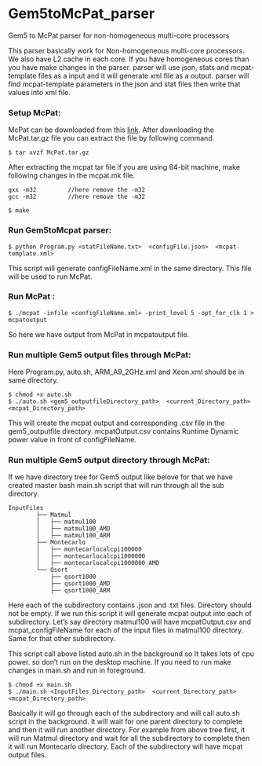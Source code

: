 # Gem5toMcPat_parser
Gem5 to McPat parser for non-homogeneous multi-core processors

This parser basically work for Non-homogeneous multi-core processors. We also have L2 cache in each core.
If you have homogeneous cores than you have make changes in the parser.
parser will use json, stats and mcpat-template files as a input and it will generate xml file as a output.
parser will find mcpat-template parameters in the json and stat files then write that values into xml file.


### Setup McPat:
McPat can be downloaded from this [link](https://code.google.com/archive/p/mcpat/). After downloading the McPat.tar.gz file you can extract the file by following command.
```
$ tar xvzf McPat.tar.gz
```
After extracting the mcpat tar file if you are using 64-bit machine, make following changes in the mcpat.mk file.
```
gxx -m32         //here remove the -m32
gcc -m32         //here remove the -m32
```
```
$ make
```

### Run Gem5toMcpat parser:
```
$ python Program.py <statFileName.txt>  <configFile.json>  <mcpat-template.xml>
```

This script will generate configFileName.xml in the same directory. This file will be used to run McPat.

### Run McPat :
```
$ ./mcpat -infile <configFileName.xml> -print_level 5 -opt_for_clk 1 > mcpatoutput
```
So here we have output from McPat in mcpatoutput file. 

### Run multiple Gem5 output files through McPat:

Here Program.py, auto.sh, ARM_A9_2GHz.xml and Xeon.xml should be in same directory.

```
$ chmod +x auto.sh
$ ./auto.sh <gem5_outputfileDirectory_path>  <current_Directory_path> <mcpat_Directory_path>
```

This will create the mcpat output and corresponding .csv file in the gem5_outputfile directory.
mcpatOutput.csv contains Runtime Dynamic power value in front of configFileName. 

### Run multiple Gem5 output directory through McPat:
If we have directory tree for Gem5 output like belove for that we have created master bash main.sh script that will run through all the sub directory.

```
InputFiles
        ├── Matmul
        │   ├── matmul100
        │   ├── matmul100_AMD
        │   ├── matmul100_ARM
        ├── Montecarlo
        │   ├── montecarlocalcpi100000
        │   ├── montecarlocalcpi1000000
        │   ├── montecarlocalcpi1000000_AMD
        └── Qsort
            ├── qsort1000
            ├── qsort1000_AMD
            ├── qsort1000_ARM
```
Here each of the subdirectory contains .json and .txt files. Directory should not be empty. If we run this script it will generate mcpat output into each of subdirectory. Let’s say directory matmul100 will have mcpatOutput.csv and mcpat_configFileName for each of the input files in matmul100 directory. Same for that other subdirectory.

This script call above listed auto.sh in the background so It takes lots of cpu power. so don’t run on the desktop machine. If you need to run make changes in main.sh and run in foreground.

```
$ chmod +x main.sh
$ ./main.sh <InputFiles_Directory_path>  <current_Directory_path> <mcpat_Directory_path>
```

Basically it will go through each of the subdirectory and will call auto.sh script in the background.
It will wait for one parent directory to complete and then it will run another directory. For example from above tree first, it will run Matmul directory and wait for all the subdirectory to complete then it will run Montecarlo directory.
Each of the subdirectory will have mcpat output files. 





